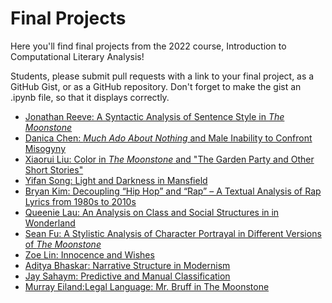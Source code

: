 # Final Projects

Here you'll find final projects from the 2022 course, Introduction to Computational Literary Analysis!

Students, please submit pull requests with a link to your final project, as a GitHub Gist, or as a GitHub repository. Don't forget to make the gist an .ipynb file, so that it displays correctly. 

 - [Jonathan Reeve: A Syntactic Analysis of Sentence Style in *The Moonstone*](https://gist.github.com/JonathanReeve/a8a16baee1a6cff789b8ed5b448a3002)  
 - [Danica Chen: *Much Ado About Nothing* and Male Inability to Confront Misogyny](https://github.com/danicachen42/finalproject)
 - [Xiaorui Liu: Color in *The Moonstone* and "The Garden Party and Other Short Stories"](https://gist.github.com/xiaoruiyliu/e4a0ef0481257ba9b859c95a9f577744)
 - [Yifan Song: Light and Darkness in Mansfield](https://github.com/Y-A-Song/Yifan_final_proj_icla)
 - [Bryan Kim: Decoupling “Hip Hop” and “Rap” – A Textual Analysis of Rap Lyrics from 1980s to 2010s](https://github.com/bryank-js/150CRapTextualAnalysis)
 - [Queenie Lau: An Analysis on Class and Social Structures in in Wonderland](https://github.com/Queenie-Lau/dighum150c-final-proj)  
 - [Sean Fu: A Stylistic Analysis of Character Portrayal in Different Versions of *The Moonstone*](https://github.com/sean-fu88/SeanFu-Dighum150c-FinalProject)
 - [Zoe Lin: Innocence and Wishes](https://gist.github.com/z0e1in/20dbb402f9b89af46de53f17bbcb2ea8)
 - [Aditya Bhaskar: Narrative Structure in Modernism](https://gist.github.com/AdityaBhaskar0/cd63f8082619952550e9e793da95f20d)
 - [Jay Sahaym: Predictive and Manual Classification](https://github.com/jsahay/DH150C-final-project)
 - [Murray Eiland:Legal Language: Mr. Bruff in The Moonstone](https://github.com/mleiland/LitAnalysis/blob/main/MurrayEILAND-final.ipynb)
